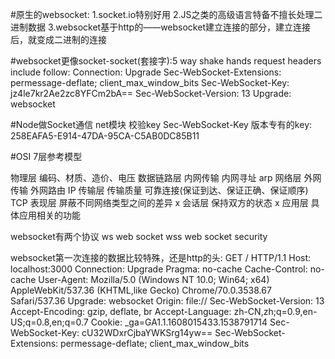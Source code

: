 #原生的websocket:
1.socket.io特别好用
2.JS之类的高级语言特备不擅长处理二进制数据
3.websocket基于http的——websocket建立连接的部分，建立连接后，就变成二进制的连接

#websocket更像socket-socket(套接字):5 way shake hands
request headers include follow:
	Connection: Upgrade
	Sec-WebSocket-Extensions: permessage-deflate; client_max_window_bits
	Sec-WebSocket-Key: jz4le7kr2Ae2zc8YFCm2bA==
	Sec-WebSocket-Version: 13
	Upgrade: websocket

#Node做Socket通信
	net模块
	校验key
		Sec-WebSocket-Key
		版本专有的key: 258EAFA5-E914-47DA-95CA-C5AB0DC85B11

#OSI 7层参考模型

物理层				编码、材质、造价、电压
数据链路层		内网传输 内网寻址 arp
网络层				外网传输	外网路由	 IP
传输层				传输质量	可靠连接(保证到达、保证正确、保证顺序) TCP
表现层				屏蔽不同网络类型之间的差异 x
会话层				保持双方的状态 x
应用层				具体应用相关的功能

websocket有两个协议
	ws	web socket
	wss web socket security

websocket第一次连接的数据比较特殊，还是http的头:
	GET / HTTP/1.1
	Host: localhost:3000
	Connection: Upgrade
	Pragma: no-cache
	Cache-Control: no-cache
	User-Agent: Mozilla/5.0 (Windows NT 10.0; Win64; x64) AppleWebKit/537.36 (KHTML,like Gecko) Chrome/70.0.3538.67 Safari/537.36
	Upgrade: websocket
	Origin: file://
	Sec-WebSocket-Version: 13
	Accept-Encoding: gzip, deflate, br
	Accept-Language: zh-CN,zh;q=0.9,en-US;q=0.8,en;q=0.7
	Cookie: _ga=GA1.1.1608015433.1538791714
	Sec-WebSocket-Key: cU32WDxrCjbaYWKSrg14yw==
	Sec-WebSocket-Extensions: permessage-deflate; client_max_window_bits

